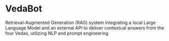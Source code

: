 # VedaBot
Retrieval-Augmented Generation (RAG) system integrating a local Large Language Model and an external API to deliver contextual answers from the four Vedas, utilizing NLP and prompt engineering
